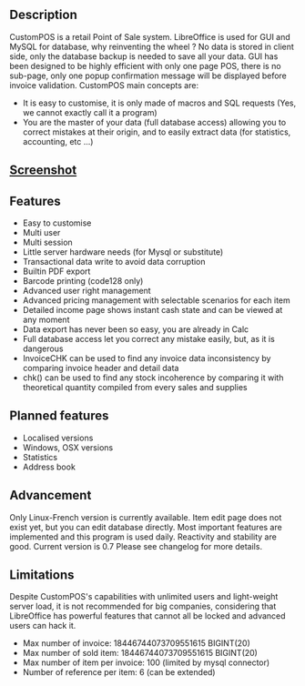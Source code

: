 ## Description
CustomPOS is a retail Point of Sale system. LibreOffice is used for GUI and MySQL for database, why reinventing the wheel ?
No data is stored in client side, only the database backup is needed to save all your data.
GUI has been designed to be highly efficient with only one page POS, there is no sub-page, only one popup confirmation message will be displayed before invoice validation.
CustomPOS main concepts are:
- It is easy to customise, it is only made of macros and SQL requests (Yes, we cannot exactly call it a program)
- You are the master of your data (full database access) allowing you to correct mistakes at their origin, and to easily extract data (for statistics, accounting, etc ...)

## [Screenshot](https://github.com/Nick689/CustomPOS/blob/master/Preview/ViewAll.md)

## Features
* Easy to customise
* Multi user
* Multi session
* Little server hardware needs (for Mysql or substitute)
* Transactional data write to avoid data corruption
* Builtin PDF export
* Barcode printing (code128 only)
* Advanced user right management
* Advanced pricing management with selectable scenarios for each item
* Detailed income page shows instant cash state and can be viewed at any moment
* Data export has never been so easy, you are already in Calc
* Full database access let you correct any mistake easily, but, as it is dangerous
* InvoiceCHK can be used to find any invoice data inconsistency by comparing invoice header and detail data
* chk() can be used to find any stock incoherence by comparing it with theoretical quantity compiled from every sales and supplies

## Planned features
* Localised versions
* Windows, OSX versions
* Statistics
* Address book

## Advancement
Only Linux-French version is currently available. Item edit page does not exist yet, but you can edit database directly. Most important features are implemented and this program is used daily. Reactivity and stability are good. Current version is 0.7   Please see changelog for more details.

## Limitations
Despite CustomPOS's capabilities with unlimited users and light-weight server load, it is not recommended for big companies, considering that LibreOffice has powerful features that cannot all be locked and advanced users can hack it.

* Max number of invoice: 18446744073709551615 BIGINT(20)
* Max number of sold item: 18446744073709551615 BIGINT(20)
* Max number of item per invoice: 100 (limited by mysql connector)
* Number of reference per item: 6 (can be extended)
